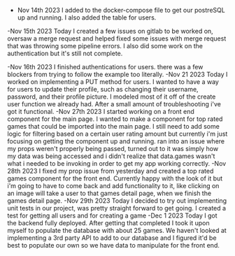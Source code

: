 - Nov 14th 2023
  I added to the docker-compose file to get our postreSQL up and running. I also added the table for users.

-Nov 15th 2023
Today I created a few issues on gitlab to be worked on, oversaw a merge request and helped fixed some issues with merge request that was throwing some pipeline errors.
I also did some work on the authentication but it's still not complete.

-Nov 16th 2023
I finished authentications for users. there was a few blockers from trying to follow the example too literally.
-Nov 21 2023
Today I worked on implementing a PUT method for users. I wanted to have a way for users to update their profile, such as changing their username, password, and their profile picture. I modeled most of it off of the create user function we already had. After a small amount of troubleshooting i've got it functional.
-Nov 27th 2023
I started working on a front end component for the main page. I wanted to make a component for top rated games that could be imported into the main page. I still need to add some logic for filtering based on a certain user rating amount but currently i'm just focusing on getting the component up and running. ran into an issue where my props weren't properly being passed, turned out to it was simply how my data was being accessed and i didn't realize that data.games wasn't what i needed to be invoking in order to get my app working correctly.
-Nov 28th 2023
I fixed my prop issue from yesterday and created a top rated games component for the front end. Currently happy with the look of it but i'm going to have to come back and add functionality to it, like clicking on an image will take a user to that games detail page, when we finish the games detail page.
-Nov 29th 2023
Today I decided to try out implementing unit tests in our project, was pretty straight forward to get going. I created a test for getting all users and for creating a game
-Dec 1 2023
Today I got the backend fully deployed. After getting that completed I took it upon myself to populate the database with about 25 games. We haven't looked at implementing a 3rd party API to add to our database and I figured it'd be best to populate our own so we have data to manipulate for the front end.
